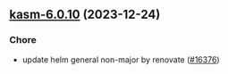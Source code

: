 

## [kasm-6.0.10](https://github.com/truecharts/charts/compare/kasm-6.0.9...kasm-6.0.10) (2023-12-24)

### Chore

- update helm general non-major by renovate ([#16376](https://github.com/truecharts/charts/issues/16376))
  
  